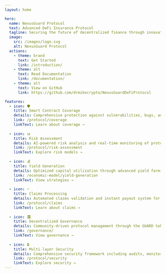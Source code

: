 ```yaml
---
layout: home

hero:
  name: NexusGuard Protocol
  text: Advanced DeFi Insurance Protocol
  tagline: Securing the future of decentralized finance through innovative risk management and comprehensive coverage solutions
  image:
    src: /images/logo.svg
    alt: NexusGuard Protocol
  actions:
    - theme: brand
      text: Get Started
      link: /introduction/
    - theme: alt
      text: Read Documentation
      link: /documentation/
    - theme: alt
      text: View on GitHub
      link: https://github.com/drmikecrypto/NexusGuardDeFiProtocol

features:
  - icon: 🛡️
    title: Smart Contract Coverage
    details: Comprehensive protection against vulnerabilities, bugs, and exploits in smart contract code. Our advanced monitoring system continuously scans for potential threats.
    link: /protocol/coverage
    linkText: Learn about coverage →
  
  - icon: 📊
    title: Risk Assessment
    details: AI-powered risk analysis and real-time monitoring of protocol vulnerabilities. Dynamic risk scoring and automated adjustments.
    link: /protocol/risk-assessment
    linkText: Explore risk models →
  
  - icon: 💰
    title: Yield Generation
    details: Optimized capital utilization through advanced yield farming strategies. ERC4626-compliant vaults maximize returns while maintaining security.
    link: /economic-model/yield-generation
    linkText: View strategies →
  
  - icon: ⚡
    title: Claims Processing
    details: Automated claims validation and instant payout system for verified incidents. Stake-based validation ensures fair and efficient processing.
    link: /protocol/claims
    linkText: Learn about claims →
  
  - icon: 🏛️
    title: Decentralized Governance
    details: Community-driven protocol management through the GUARD token. Stake-based voting and proposal systems for protocol evolution.
    link: /governance/
    linkText: View governance →
  
  - icon: 🔒
    title: Multi-layer Security
    details: Comprehensive security framework including audits, monitoring, and emergency responses. Role-based access control and circuit breakers.
    link: /protocol/security
    linkText: Explore security →
---
```


<script setup>
import { VPTeamMembers } from 'vitepress/theme'
import { ref } from 'vue'

const protocolMetrics = ref([
  {
    value: '150%',
    label: 'Coverage Ratio',
    description: 'Maintaining strong coverage reserves'
  },
  {
    value: '$50M',
    label: 'Target TVL',
    description: 'Projected total value locked'
  },
  {
    value: '15%',
    label: 'Target APY',
    description: 'Estimated annual yield'
  },
  {
    value: '80%',
    label: 'Utilization',
    description: 'Optimal capital efficiency'
  }
])

const highlights = ref([
  {
    title: 'Dynamic Risk Assessment',
    items: [
      'Real-time monitoring of protocols',
      'AI-powered risk analysis',
      'Automated risk adjustments',
      'Market condition integration'
    ]
  },
  {
    title: 'Coverage Mechanisms',
    items: [
      'Smart contract vulnerability protection',
      'Protocol failure coverage',
      'Governance attack insurance',
      'Bridge failure protection'
    ]
  },
  {
    title: 'Operational Excellence',
    items: [
      'Automated claims processing',
      'Stake-based validation',
      'Efficient capital utilization',
      'Yield generation strategies'
    ]
  }
])
</script>

<template>
  <div class="landing-content">
    <Features class="features-section" />
    
    <div class="metrics-section">
      <h2>Protocol Metrics</h2>
      <div class="metrics-grid">
        <div v-for="metric in protocolMetrics" 
             :key="metric.label" 
             class="metric-card">
          <div class="metric-value">{{ metric.value }}</div>
          <div class="metric-label">{{ metric.label }}</div>
          <div class="metric-description">{{ metric.description }}</div>
        </div>
      </div>
    </div>

    <div class="highlights-section">
      <h2>Protocol Highlights</h2>
      <div class="highlights-grid">
        <div v-for="highlight in highlights" 
             :key="highlight.title" 
             class="highlight-card">
          <h3>{{ highlight.title }}</h3>
          <ul>
            <li v-for="item in highlight.items" 
                :key="item">{{ item }}</li>
          </ul>
        </div>
      </div>
    </div>

    <Roadmap class="roadmap-section" />
    
    <Partners class="partners-section" />

    <div class="cta-section">
      <h2>Ready to Get Started?</h2>
      <p>Explore our documentation to learn more about NexusGuard Protocol</p>
      <div class="cta-buttons">
        <a href="/introduction/" class="cta-button primary">Start Building</a>
        <a href="/documentation/" class="cta-button secondary">Read Docs</a>
      </div>
    </div>
  </div>
</template>

<style scoped>
.landing-content {
  padding-bottom: 4rem;
}

.metrics-section {
  padding: 4rem 2rem;
  background: var(--vp-c-bg-soft);
}

.metrics-section h2,
.highlights-section h2 {
  text-align: center;
  margin-bottom: 3rem;
  font-size: 2.5rem;
  color: var(--vp-c-brand);
}

.metrics-grid {
  display: grid;
  grid-template-columns: repeat(auto-fit, minmax(250px, 1fr));
  gap: 2rem;
  max-width: 1200px;
  margin: 0 auto;
}

.metric-card {
  background: var(--vp-c-bg);
  border-radius: 12px;
  padding: 2rem;
  text-align: center;
  transition: transform 0.3s ease;
}

.metric-card:hover {
  transform: translateY(-5px);
}

.metric-value {
  font-size: 2.5rem;
  font-weight: bold;
  color: var(--vp-c-brand);
}

.metric-label {
  font-size: 1.2rem;
  margin: 0.5rem 0;
  color: var(--vp-c-text-1);
}

.metric-description {
  font-size: 0.9rem;
  color: var(--vp-c-text-2);
}

.highlights-section {
  padding: 4rem 2rem;
}

.highlights-grid {
  display: grid;
  grid-template-columns: repeat(auto-fit, minmax(300px, 1fr));
  gap: 2rem;
  max-width: 1200px;
  margin: 0 auto;
}

.highlight-card {
  background: var(--vp-c-bg-soft);
  border-radius: 12px;
  padding: 2rem;
}

.highlight-card h3 {
  color: var(--vp-c-brand);
  margin-bottom: 1.5rem;
}

.highlight-card ul {
  list-style: none;
  padding: 0;
}

.highlight-card li {
  margin: 0.75rem 0;
  padding-left: 1.5rem;
  position: relative;
}

.highlight-card li::before {
  content: "→";
  position: absolute;
  left: 0;
  color: var(--vp-c-brand);
}

.cta-section {
  text-align: center;
  padding: 4rem 2rem;
  background: var(--vp-c-bg-soft);
}

.cta-section h2 {
  font-size: 2.5rem;
  color: var(--vp-c-brand);
  margin-bottom: 1rem;
}

.cta-section p {
  font-size: 1.2rem;
  margin-bottom: 2rem;
  color: var(--vp-c-text-2);
}

.cta-buttons {
  display: flex;
  gap: 1rem;
  justify-content: center;
}

.cta-button {
  display: inline-block;
  padding: 0.8rem 1.6rem;
  border-radius: 8px;
  font-weight: 500;
  transition: all 0.3s ease;
  text-decoration: none;
}

.cta-button.primary {
  background: var(--vp-c-brand);
  color: white;
}

.cta-button.secondary {
  background: var(--vp-c-bg);
  color: var(--vp-c-brand);
  border: 1px solid var(--vp-c-brand);
}

.cta-button:hover {
  transform: translateY(-2px);
  opacity: 0.9;
}

@media (max-width: 768px) {
  .metrics-grid,
  .highlights-grid {
    grid-template-columns: 1fr;
  }

  .cta-buttons {
    flex-direction: column;
  }

  .metrics-section,
  .highlights-section,
  .cta-section {
    padding: 2rem 1rem;
  }
}
</style>
